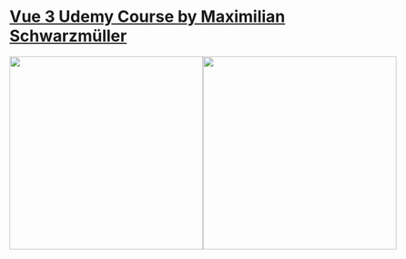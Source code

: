 # [Vue 3 Udemy Course by Maximilian Schwarzmüller](https://www.udemy.com/course/vuejs-2-the-complete-guide/)

<div style="display: flex; align-items: center; justify-content: space-between;">
<img src="https://i.ibb.co/WgM684n/Screenshot-from-2022-02-08-16-48-26.png" height=340>
<img src="https://i.ibb.co/fG3tmjQ/Screenshot-from-2022-02-08-16-50-27.png" height=340>
</div>
